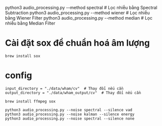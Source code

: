 python3 audio_processing.py --method spectral  # Lọc nhiễu bằng Spectral Subtraction
python3 audio_processing.py --method wiener    # Lọc nhiễu bằng Wiener Filter
python3 audio_processing.py --method median    # Lọc nhiễu bằng Median Filter

# Cài đặt sox để chuẩn hoá âm lượng
```
brew install sox

```
# config
    input_directory = "./data/wham/cv"  # Thay đổi nếu cần
    output_directory = "./data/wham_output/cv"  # Thay đổi nếu cần

    brew install ffmpeg sox
```
python3 audio_processing.py --noise spectral --silence vad
python3 audio_processing.py --noise kalman --silence energy
python3 audio_processing.py --noise spectral --silence none

